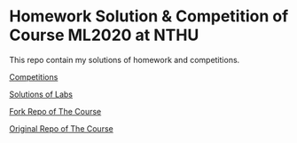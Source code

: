 # Homework Solution & Competition of Course ML2020 at NTHU

This repo contain my solutions of homework and competitions.

[Competitions](comps)

[Solutions of Labs](labs)

[Fork Repo of The Course](https://github.com/FrankCCCCC/ml)

[Original Repo of The Course](https://github.com/nthu-datalab/ml)